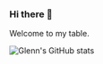 ### Hi there 👋

Welcome to my table.
<!--
**TheOpenSorcerer/TheOpenSorcerer** is a ✨ _special_ ✨ repository because its `README.md` (this file) appears on your GitHub profile.

Here are some ideas to get you started:

- 🔭 I’m currently working on ...
- 🌱 I’m currently learning ...
- 👯 I’m looking to collaborate on ...
- 🤔 I’m looking for help with ...
- 💬 Ask me about ...
- 📫 How to reach me: ...
- 😄 Pronouns: ...
- ⚡ Fun fact: ...
-->
![Glenn's GitHub stats](https://github-readme-stats.vercel.app/api?username=TheOpenSorcerer&show_icons=true&theme=cobalt&hide=prs)


